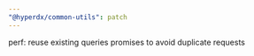 ```yaml
---
"@hyperdx/common-utils": patch
---
```


perf: reuse existing queries promises to avoid duplicate requests
